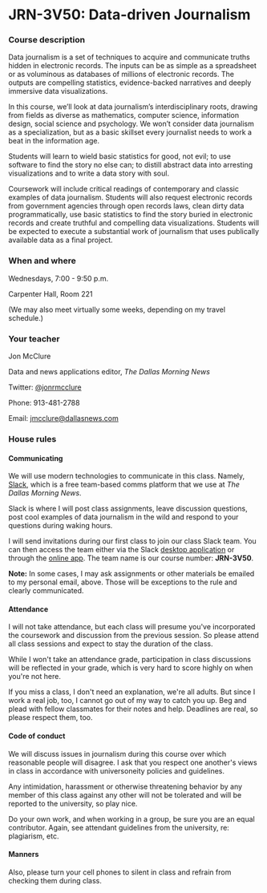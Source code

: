 # JRN-3V50: Data-driven Journalism

### Course description

Data journalism is a set of techniques to acquire and communicate truths hidden in electronic records. The inputs can be as simple as a spreadsheet or as voluminous as databases of millions of electronic records. The outputs are compelling statistics, evidence-backed narratives and deeply immersive data visualizations.

In this course, we’ll look at data journalism’s interdisciplinary roots, drawing from fields as diverse as mathematics, computer science, information design, social science and psychology. We won’t consider data journalism as a specialization, but as a basic skillset every journalist needs to work a beat in the information age.

Students will learn to wield basic statistics for good, not evil; to use software to find the story no else can; to distill abstract data into arresting visualizations and to write a data story with soul.

Coursework will include critical readings of contemporary and classic examples of data journalism. Students will also request electronic records from government agencies through open records laws, clean dirty data programmatically, use basic statistics to find the story buried in electronic records and create truthful and compelling data visualizations. Students will be expected to execute a substantial work of journalism that uses publically available data as a final project.

### When and where

Wednesdays, 7:00 - 9:50 p.m.

Carpenter Hall, Room 221

(We may also meet virtually some weeks, depending on my travel schedule.)

### Your teacher

Jon McClure

Data and news applications editor, _The Dallas Morning News_

Twitter: [@jonrmcclure](https://twitter.com/JonRMcClure)

Phone: 913-481-2788

Email: jmcclure@dallasnews.com

### House rules

#### Communicating

We will use modern technologies to communicate in this class. Namely, [Slack](https://www.youtube.com/watch?v=9RJZMSsH7-g), which is a free team-based comms platform that we use at _The Dallas Morning News_.

Slack is where I will post class assignments, leave discussion questions, post cool examples of data journalism in the wild and respond to your questions during waking hours.

I will send invitations during our first class to join our class Slack team. You can then access the team either via the Slack [desktop application](https://slack.com/downloads) or through the [online app](https://slack.com/signin). The team name is our course number: **JRN-3V50**.

**Note:** In some cases, I may ask assignments or other materials be emailed to my personal email, above. Those will be exceptions to the rule and clearly communicated.

#### Attendance

I will not take attendance, but each class will presume you've incorporated the coursework and discussion from the previous session. So please attend all class sessions and expect to stay the duration of the class.

While I won't take an attendance grade, participation in class discussions will be reflected in your grade, which is very hard to score highly on when you're not here.

If you miss a class, I don't need an explanation, we're all adults. But since I work a real job, too, I cannot go out of my way to catch you up. Beg and plead with fellow classmates for their notes and help. Deadlines are real, so please respect them, too.

#### Code of conduct

We will discuss issues in journalism during this course over which reasonable people will disagree. I ask that you respect one another's views in class in accordance with universoneity policies and guidelines.

Any intimidation, harassment or otherwise threatening behavior by any member of this class against any other will not be tolerated and will be reported to the university, so play nice.

Do your own work, and when working in a group, be sure you are an equal contributor. Again, see attendant guidelines from the university, re: plagiarism, etc.

#### Manners

Also, please turn your cell phones to silent in class and refrain from checking them during class.


